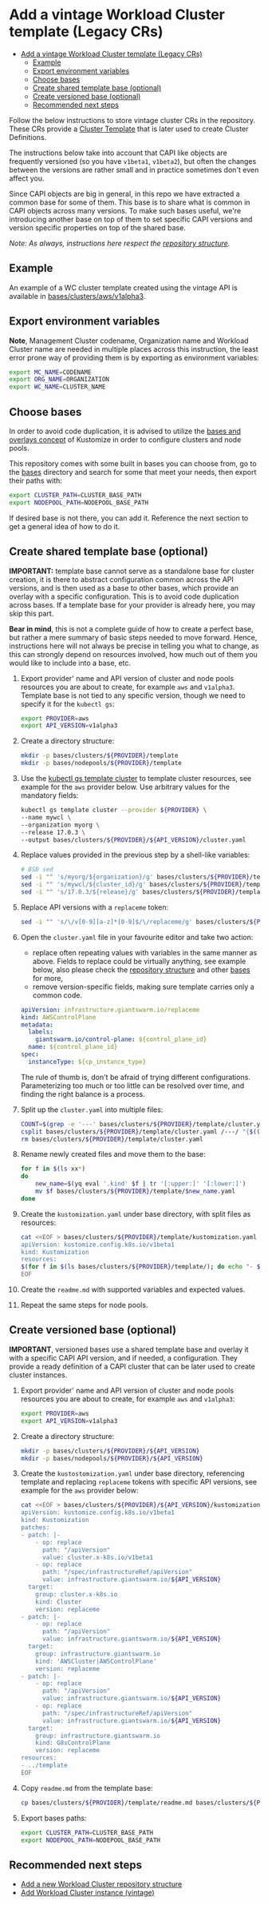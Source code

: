 # Add a vintage Workload Cluster template (Legacy CRs)

- [Add a vintage Workload Cluster template (Legacy CRs)](#add-a-vintage-workload-cluster-template-legacy-crs)
  - [Example](#example)
  - [Export environment variables](#export-environment-variables)
  - [Choose bases](#choose-bases)
  - [Create shared template base (optional)](#create-shared-template-base-optional)
  - [Create versioned base (optional)](#create-versioned-base-optional)
  - [Recommended next steps](#recommended-next-steps)

Follow the below instructions to store vintage cluster CRs in the repository. These CRs provide a
[Cluster Template](./add_wc_template.md) that is later used to create Cluster Definitions.

The instructions below take into account that CAPI like objects are frequently versioned (so you have `v1beta1`, `v1beta2`),
but often the changes between the versions are rather small and in practice sometimes don't even affect you.

Since CAPI objects are big in general, in this repo we have extracted a common base for some of them. This base is to
share what is common in CAPI objects across many versions. To make such bases useful, we're introducing another base on
top of them to set specific CAPI versions and version specific properties on top of the shared base.

*Note: As always, instructions here respect the [repository structure](./repo_structure.md).*

## Example

An example of a WC cluster template created using the vintage API is available in [bases/clusters/aws/v1alpha3](../bases/clusters/aws/v1alpha3/).

## Export environment variables

**Note**, Management Cluster codename, Organization name and Workload Cluster name are needed in multiple places across
this instruction, the least error prone way of providing them is by exporting as environment variables:

```sh
export MC_NAME=CODENAME
export ORG_NAME=ORGANIZATION
export WC_NAME=CLUSTER_NAME
```

## Choose bases

In order to avoid code duplication, it is advised to utilize the
[bases and overlays concept](https://kubernetes.io/docs/tasks/manage-kubernetes-objects/kustomization/#bases-and-overlays)
of Kustomize in order to configure clusters and node pools.

This repository comes with some built in bases you can choose from, go to the [bases](../bases) directory and search for
some that meet your needs, then export their paths with:

```sh
export CLUSTER_PATH=CLUSTER_BASE_PATH
export NODEPOOL_PATH=NODEPOOL_BASE_PATH
```

If desired base is not there, you can add it. Reference the next section to get a general idea of how to do it.

## Create shared template base (optional)

**IMPORTANT:** template base cannot serve as a standalone base for cluster creation, it is there to abstract
configuration common across the API versions, and is then used as a base to other bases, which provide an overlay with a
specific configuration. This is to avoid code duplication across bases. If a template base for your provider is already
here, you may skip this part.

**Bear in mind**, this is not a complete guide of how to create a perfect base, but rather a mere summary of basic steps
needed to move forward. Hence, instructions here will not always be precise in telling you what to change, as this can
strongly depend on resources involved, how much out of them you would like to include into a base, etc.

1. Export provider' name and API version of cluster and node pools resources you are about to create, for example `aws`
and `v1alpha3`. Template base is not tied to any specific version, though we need to specify it for the `kubectl gs`:

    ```sh
    export PROVIDER=aws
    export API_VERSION=v1alpha3
    ```

1. Create a directory structure:

    ```sh
    mkdir -p bases/clusters/${PROVIDER}/template
    mkdir -p bases/nodepools/${PROVIDER}/template
    ```

1. Use the [kubectl gs template cluster](https://docs.giantswarm.io/ui-api/kubectl-gs/template-cluster/) to template
cluster resources, see example for the `aws` provider below. Use arbitrary values for the mandatory fields:

    ```sh
    kubectl gs template cluster --provider ${PROVIDER} \
    --name mywcl \
    --organization myorg \
    --release 17.0.3 \
    --output bases/clusters/${PROVIDER}/${API_VERSION}/cluster.yaml
    ```

1. Replace values provided in the previous step by a shell-like variables:

    ```sh
    # BSD sed
    sed -i "" 's/myorg/${organization}/g' bases/clusters/${PROVIDER}/template/cluster.yaml
    sed -i "" 's/mywcl/${cluster_id}/g' bases/clusters/${PROVIDER}/template/cluster.yaml
    sed -i "" 's/17.0.3/${release}/g' bases/clusters/${PROVIDER}/template/cluster.yaml
    ```

1. Replace API versions with a `replaceme` token:

    ```sh
    sed -i "" 's/\/v[0-9][a-z]*[0-9]$/\/replaceme/g' bases/clusters/${PROVIDER}/template/cluster.yaml
    ```

1. Open the `cluster.yaml` file in your favourite editor and take two action:

    - replace often repeating values with variables in the same manner as above. Fields to replace could be virtually anything,
    see example below, also please check the [repository structure](./repo_structure.md#flux-kustomization-crs-involved)
    and other [bases](../bases) for more,
    - remove version-specific fields, making sure template carries only a common code.

    ```yaml
    apiVersion: infrastructure.giantswarm.io/replaceme
    kind: AWSControlPlane
    metadata:
      labels:
        giantswarm.io/control-plane: ${control_plane_id}
      name: ${control_plane_id}
    spec:
      instanceType: ${cp_instance_type}
    ```

    The rule of thumb is, don't be afraid of trying different configurations. Parameterizing too much or too little can be
    resolved over time, and finding the right balance is a process.

1. Split up the `cluster.yaml` into multiple files:

    ```sh
    COUNT=$(grep -e '---' bases/clusters/${PROVIDER}/template/cluster.yaml | wc -l | tr -d ' ')
    csplit bases/clusters/${PROVIDER}/template/cluster.yaml /---/ "{$((COUNT-1))}"
    rm bases/clusters/${PROVIDER}/template/cluster.yaml
    ```

1. Rename newly created files and move them to the base:

    ```sh
    for f in $(ls xx*)
    do
        new_name=$(yq eval '.kind' $f | tr '[:upper:]' '[:lower:]')
        mv $f bases/clusters/${PROVIDER}/template/$new_name.yaml
    done
    ```

1. Create the `kustomization.yaml` under base directory, with split files as resources:

    ```sh
    cat <<EOF > bases/clusters/${PROVIDER}/template/kustomization.yaml
    apiVersion: kustomize.config.k8s.io/v1beta1
    kind: Kustomization
    resources:
    $(for f in $(ls bases/clusters/${PROVIDER}/template/); do echo "- $f"; done)
    EOF
    ```

1. Create the `readme.md` with supported variables and expected values.

1. Repeat the same steps for node pools.

## Create versioned base (optional)

**IMPORTANT**, versioned bases use a shared template base and overlay it with a specific CAPI API version, and
if needed, a configuration. They provide a ready definition of a CAPI cluster that can be later used to create cluster
instances.

1. Export provider' name and API version of cluster and node pools resources you are about to create, for example `aws`
and `v1alpha3`:

    ```sh
    export PROVIDER=aws
    export API_VERSION=v1alpha3
    ```

1. Create a directory structure:

    ```sh
    mkdir -p bases/clusters/${PROVIDER}/${API_VERSION}
    mkdir -p bases/nodepools/${PROVIDER}/${API_VERSION}
    ```

1. Create the `kustostomization.yaml` under base directory, referencing template and replacing `replaceme` tokens with
specific API versions,  see example for the `aws` provider below:

    ```sh
    cat <<EOF > bases/clusters/${PROVIDER}/${API_VERSION}/kustomization.yaml
    apiVersion: kustomize.config.k8s.io/v1beta1
    kind: Kustomization
    patches:
    - patch: |-
        - op: replace
          path: "/apiVersion"
          value: cluster.x-k8s.io/v1beta1
        - op: replace
          path: "/spec/infrastructureRef/apiVersion"
          value: infrastructure.giantswarm.io/${API_VERSION}
      target:
        group: cluster.x-k8s.io
        kind: Cluster
        version: replaceme
    - patch: |-
        - op: replace
          path: "/apiVersion"
          value: infrastructure.giantswarm.io/${API_VERSION}
      target:
        group: infrastructure.giantswarm.io
        kind: 'AWSCluster|AWSControlPlane'
        version: replaceme
    - patch: |-
        - op: replace
          path: "/apiVersion"
          value: infrastructure.giantswarm.io/${API_VERSION}
        - op: replace
          path: "/spec/infrastructureRef/apiVersion"
          value: infrastructure.giantswarm.io/${API_VERSION}
      target:
        group: infrastructure.giantswarm.io
        kind: G8sControlPlane
        version: replaceme
    resources:
    - ../template
    EOF
    ```

1. Copy `readme.md` from the template base:

    ```sh
    cp bases/clusters/${PROVIDER}/template/readme.md bases/clusters/${PROVIDER}/${API_VERSION}/readme.md
    ```

1. Export bases paths:

    ```sh
    export CLUSTER_PATH=CLUSTER_BASE_PATH
    export NODEPOOL_PATH=NODEPOOL_BASE_PATH
    ```

## Recommended next steps

- [Add a new Workload Cluster repository structure](./add_wc_structure.md)
- [Add Workload Cluster instance (vintage)](./add_wc_instance_vintage.md)
